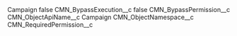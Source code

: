 <?xml version="1.0" encoding="UTF-8"?>
<CustomMetadata xmlns="http://soap.sforce.com/2006/04/metadata" xmlns:xsi="http://www.w3.org/2001/XMLSchema-instance" xmlns:xsd="http://www.w3.org/2001/XMLSchema">
    <label>Campaign</label>
    <protected>false</protected>
    <values>
        <field>CMN_BypassExecution__c</field>
        <value xsi:type="xsd:boolean">false</value>
    </values>
    <values>
        <field>CMN_BypassPermission__c</field>
        <value xsi:nil="true"/>
    </values>
    <values>
        <field>CMN_ObjectApiName__c</field>
        <value xsi:type="xsd:string">Campaign</value>
    </values>
    <values>
        <field>CMN_ObjectNamespace__c</field>
        <value xsi:nil="true"/>
    </values>
    <values>
        <field>CMN_RequiredPermission__c</field>
        <value xsi:nil="true"/>
    </values>
</CustomMetadata>
